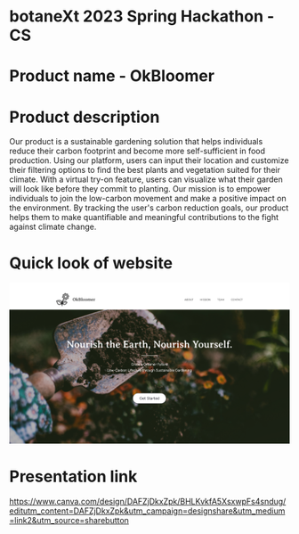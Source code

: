 # botaneXt 2023 Spring Hackathon - CS

# Product name - OkBloomer

# Product description 
Our product is a sustainable gardening solution that helps individuals reduce their carbon footprint and become more self-sufficient in food production. Using our platform, users can input their location and customize their filtering options to find the best plants and vegetation suited for their climate. With a virtual try-on feature, users can visualize what their garden will look like before they commit to planting. Our mission is to empower individuals to join the low-carbon movement and make a positive impact on the environment. By tracking the user's carbon reduction goals, our product helps them to make quantifiable and meaningful contributions to the fight against climate change.

# Quick look of website

![](data/static_resource/finalHP.png)

# Presentation link 
https://www.canva.com/design/DAFZjDkxZpk/BHLKvkfA5XsxwpFs4sndug/editutm_content=DAFZjDkxZpk&utm_campaign=designshare&utm_medium=link2&utm_source=sharebutton
